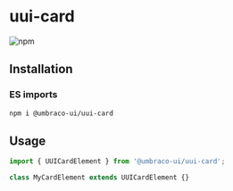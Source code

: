 # uui-card

![npm](https://img.shields.io/npm/v/@umbraco-ui/uui-card?logoColor=%231B264F)

## Installation

### ES imports

```zsh
npm i @umbraco-ui/uui-card
```

## Usage

```javascript
import { UUICardElement } from '@umbraco-ui/uui-card';

class MyCardElement extends UUICardElement {}
```
